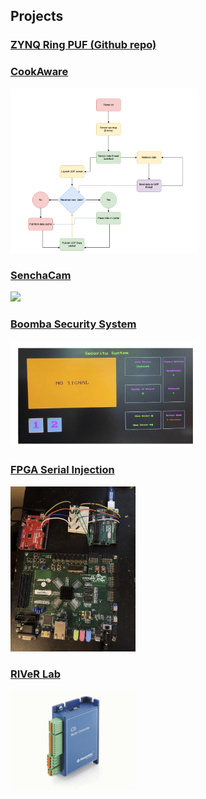 ## Projects

### [ZYNQ Ring PUF (Github repo)](https://github.com/JosephBerman/ZYQN-Ring-PUF)

### [CookAware](cook.md)
<img src="./img/cook_sensor_states.png" width="300"/>

### [SenchaCam](sencha.md)
<img src="./img/ESP32_node.png" width="200" />

### [Boomba Security System](bomba.md)
<img src="./img/display_example.png" width="300"/>

### [FPGA Serial Injection](fpgainjection.md)
<img src="./img/FPGA_Injection.png" width="200"/>

### [RIVeR Lab](river.md)
<img src="./img/nano_tech.png" width="200"/>

